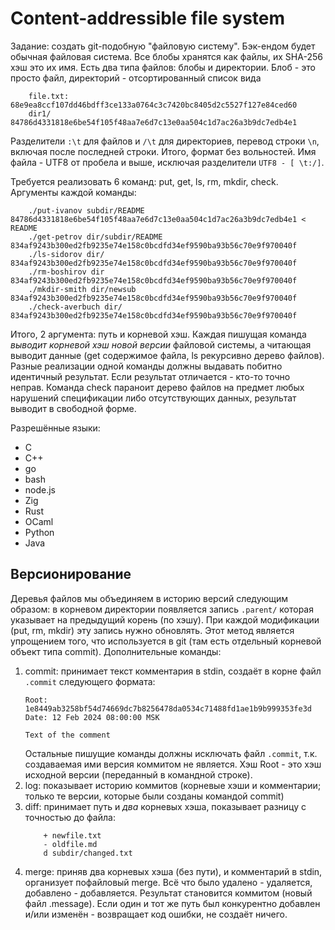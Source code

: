 #   Content-addressible file system

Задание: создать git-подобную "файловую систему".
Бэк-ендом будет обычная файловая система.
Все блобы хранятся как файлы, их SHA-256 хэш это их имя.
Есть два типа файлов: блобы и директории.
Блоб - это просто файл, директорий - отсортированный список вида
````
    file.txt: 68e9ea8ccf107dd46bdff3ce133a0764c3c7420bc8405d2c5527f127e84ced60
    dir1/     84786d4331818e6be54f105f48aa7e6d7c13e0aa504c1d7ac26a3b9dc7edb4e1
````
Разделители `:\t` для файлов и `/\t` для директориев, перевод строки `\n`, 
включая после последней строки. Итого, формат без вольностей. 
Имя файла - UTF8 от пробела и выше, исключая разделители `UTF8 - [ \t:/]`.

Требуется реализовать 6 команд: put, get, ls, rm, mkdir, check.
Аргументы каждой команды:
````
    ./put-ivanov subdir/README 84786d4331818e6be54f105f48aa7e6d7c13e0aa504c1d7ac26a3b9dc7edb4e1 < README
    ./get-petrov dir/subdir/README 834af9243b300ed2fb9235e74e158c0bcdfd34ef9590ba93b56c70e9f970040f
    ./ls-sidorov dir/ 834af9243b300ed2fb9235e74e158c0bcdfd34ef9590ba93b56c70e9f970040f
    ./rm-boshirov dir 834af9243b300ed2fb9235e74e158c0bcdfd34ef9590ba93b56c70e9f970040f
    ./mkdir-smith dir/newsub 834af9243b300ed2fb9235e74e158c0bcdfd34ef9590ba93b56c70e9f970040f
    ./check-averbuch dir/ 834af9243b300ed2fb9235e74e158c0bcdfd34ef9590ba93b56c70e9f970040f
````

Итого, 2 аргумента: путь и корневой хэш.
Каждая пишущая команда *выводит корневой хэш новой версии* файловой системы,
а читающая выводит данные (get содержимое файла, ls рекурсивно дерево файлов).
Разные реализации одной команды должны выдавать побитно идентичный результат.
Если результат отличается - кто-то точно неправ.
Команда check параноит дерево файлов на предмет любых нарушений спецификации
либо отсутствующих данных, результат выводит в свободной форме.

Разрешённые языки:
  - C
  - C++
  - go
  - bash
  - node.js
  - Zig
  - Rust
  - OCaml
  - Python
  - Java

##  Версионирование

Деревья файлов мы объединяем в историю версий следующим образом:
в корневом директории появляется запись `.parent/` которая указывает
на предыдущий корень (по хэшу). При каждой модификации (put, rm, mkdir)
эту запись нужно обновлять. Этот метод является упрощением того, что
используется в git (там есть отдельный корневой объект типа commit).
Дополнительные команды:

 1. commit: принимает текст комментария в stdin, создаёт в корне файл
   `.commit` следующего формата:
    ```
    Root: 1e8449ab3258bf54d74669dc7b8256478da0534c71488fd1ae1b9b999353fe3d
    Date: 12 Feb 2024 08:00:00 MSK

    Text of the comment
    ```
    Остальные пишущие команды должны исключать файл `.commit`, т.к.
    создаваемая ими версия коммитом не является. Хэш Root - это хэш
    исходной версии (переданный в командной строке).
 2. log: показывает историю коммитов (корневые хэши и комментарии; 
    только те версии, которые были созданы командой commit)
 3. diff: принимает путь и *два* корневых хэша, показывает разницу
    с точностью до файла:
    ````
        + newfile.txt
        - oldfile.md
        d subdir/changed.txt
    ````
 4. merge: приняв два корневых хэша (без пути), и комментарий в stdin,
    организует пофайловый merge. Всё что было удалено - удаляется, 
    добавлено - добавляется. Результат становится коммитом (новый
    файл .message).
    Если один и тот же путь был конкурентно добавлен и/или изменён -
    возвращает код ошибки, не создаёт ничего.
